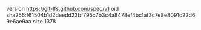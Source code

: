 version https://git-lfs.github.com/spec/v1
oid sha256:f61504b1d2deedd23bf795c7b3c4a8478ef4bc1af3c7e8e8091c22d69e6ae9aa
size 1378

